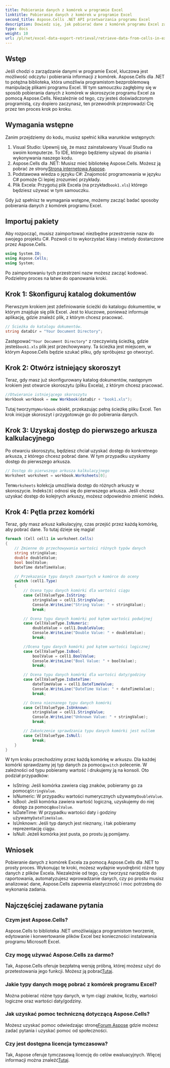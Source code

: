 ```yaml
---
title: Pobieranie danych z komórek w programie Excel
linktitle: Pobieranie danych z komórek w programie Excel
second_title: Aspose.Cells .NET API przetwarzania programu Excel
description: Dowiedz się, jak pobierać dane z komórek programu Excel za pomocą Aspose.Cells dla .NET, korzystając z tego samouczka krok po kroku, który jest idealny zarówno dla początkujących, jak i doświadczonych programistów.
type: docs
weight: 10
url: /pl/net/excel-data-export-retrieval/retrieve-data-from-cells-in-excel/
---
```

## Wstęp

Jeśli chodzi o zarządzanie danymi w programie Excel, kluczowa jest możliwość odczytu i pobierania informacji z komórek. Aspose.Cells dla .NET to potężna biblioteka, która umożliwia programistom bezproblemową manipulację plikami programu Excel. W tym samouczku zagłębimy się w sposób pobierania danych z komórek w skoroszycie programu Excel za pomocą Aspose.Cells. Niezależnie od tego, czy jesteś doświadczonym programistą, czy dopiero zaczynasz, ten przewodnik przeprowadzi Cię przez ten proces krok po kroku.

## Wymagania wstępne

Zanim przejdziemy do kodu, musisz spełnić kilka warunków wstępnych:

1. Visual Studio: Upewnij się, że masz zainstalowany Visual Studio na swoim komputerze. To IDE, którego będziemy używać do pisania i wykonywania naszego kodu.
2.  Aspose.Cells dla .NET: Musisz mieć bibliotekę Aspose.Cells. Możesz ją pobrać ze strony[Strona internetowa Aspose](https://releases.aspose.com/cells/net/).
3. Podstawowa wiedza o języku C#: Znajomość programowania w języku C# pomoże Ci lepiej zrozumieć przykłady.
4. Plik Excela: Przygotuj plik Excela (na przykład`book1.xls`) którego będziesz używać w tym samouczku.

Gdy już spełnisz te wymagania wstępne, możemy zacząć badać sposoby pobierania danych z komórek programu Excel.

## Importuj pakiety

Aby rozpocząć, musisz zaimportować niezbędne przestrzenie nazw do swojego projektu C#. Pozwoli ci to wykorzystać klasy i metody dostarczone przez Aspose.Cells.

```csharp
using System.IO;
using Aspose.Cells;
using System;
```

Po zaimportowaniu tych przestrzeni nazw możesz zacząć kodować. Podzielmy proces na łatwe do opanowania kroki.

## Krok 1: Skonfiguruj katalog dokumentów

Pierwszym krokiem jest zdefiniowanie ścieżki do katalogu dokumentów, w którym znajduje się plik Excel. Jest to kluczowe, ponieważ informuje aplikację, gdzie znaleźć plik, z którym chcesz pracować.


```csharp
// Ścieżka do katalogu dokumentów.
string dataDir = "Your Document Directory";
```

 Zastępować`"Your Document Directory"` z rzeczywistą ścieżką, gdzie jesteś`book1.xls` plik jest przechowywany. Ta ścieżka jest miejscem, w którym Aspose.Cells będzie szukać pliku, gdy spróbujesz go otworzyć.

## Krok 2: Otwórz istniejący skoroszyt

Teraz, gdy masz już skonfigurowany katalog dokumentów, następnym krokiem jest otwarcie skoroszytu (pliku Excela), z którym chcesz pracować.


```csharp
//Otwieranie istniejącego skoroszytu
Workbook workbook = new Workbook(dataDir + "book1.xls");
```

 Tutaj tworzymy`Workbook` obiekt, przekazując pełną ścieżkę pliku Excel. Ten krok inicjuje skoroszyt i przygotowuje go do pobierania danych.

## Krok 3: Uzyskaj dostęp do pierwszego arkusza kalkulacyjnego

Po otwarciu skoroszytu, będziesz chciał uzyskać dostęp do konkretnego arkusza, z którego chcesz pobrać dane. W tym przypadku uzyskamy dostęp do pierwszego arkusza.


```csharp
// Dostęp do pierwszego arkusza kalkulacyjnego
Worksheet worksheet = workbook.Worksheets[0];
```

 Ten`Worksheets` kolekcja umożliwia dostęp do różnych arkuszy w skoroszycie. Indeks`[0]` odnosi się do pierwszego arkusza. Jeśli chcesz uzyskać dostęp do kolejnych arkuszy, możesz odpowiednio zmienić indeks.

## Krok 4: Pętla przez komórki

Teraz, gdy masz arkusz kalkulacyjny, czas przejść przez każdą komórkę, aby pobrać dane. To tutaj dzieje się magia!


```csharp
foreach (Cell cell1 in worksheet.Cells)
{
    // Zmienne do przechowywania wartości różnych typów danych
    string stringValue;
    double doubleValue;
    bool boolValue;
    DateTime dateTimeValue;

    // Przekazanie typu danych zawartych w komórce do oceny
    switch (cell1.Type)
    {
        // Ocena typu danych komórki dla wartości ciągu
        case CellValueType.IsString:
            stringValue = cell1.StringValue;
            Console.WriteLine("String Value: " + stringValue);
            break;

        // Ocena typu danych komórki pod kątem wartości podwójnej
        case CellValueType.IsNumeric:
            doubleValue = cell1.DoubleValue;
            Console.WriteLine("Double Value: " + doubleValue);
            break;

        //Ocena typu danych komórki pod kątem wartości logicznej
        case CellValueType.IsBool:
            boolValue = cell1.BoolValue;
            Console.WriteLine("Bool Value: " + boolValue);
            break;

        // Ocena typu danych komórki dla wartości daty/godziny
        case CellValueType.IsDateTime:
            dateTimeValue = cell1.DateTimeValue;
            Console.WriteLine("DateTime Value: " + dateTimeValue);
            break;

        // Ocena nieznanego typu danych komórki
        case CellValueType.IsUnknown:
            stringValue = cell1.StringValue;
            Console.WriteLine("Unknown Value: " + stringValue);
            break;

        // Zakończenie sprawdzania typu danych komórki jest nullem
        case CellValueType.IsNull:
            break;
    }
}
```

 W tym kroku przechodzimy przez każdą komórkę w arkuszu. Dla każdej komórki sprawdzamy jej typ danych za pomocą`switch` polecenie. W zależności od typu pobieramy wartość i drukujemy ją na konsoli. Oto podział przypadków:

-  IsString: Jeśli komórka zawiera ciąg znaków, pobieramy go za pomocą`StringValue`.
-  IsNumeric: W przypadku wartości numerycznych używamy`DoubleValue`.
-  IsBool: Jeśli komórka zawiera wartość logiczną, uzyskujemy do niej dostęp za pomocą`BoolValue`.
-  IsDateTime: W przypadku wartości daty i godziny używamy`DateTimeValue`.
- IsUnknown: Jeśli typ danych jest nieznany, i tak pobieramy reprezentację ciągu.
- IsNull: Jeżeli komórka jest pusta, po prostu ją pomijamy.

## Wniosek

Pobieranie danych z komórek Excela za pomocą Aspose.Cells dla .NET to prosty proces. Wykonując te kroki, możesz wydajnie wyodrębnić różne typy danych z plików Excela. Niezależnie od tego, czy tworzysz narzędzie do raportowania, automatyzujesz wprowadzanie danych, czy po prostu musisz analizować dane, Aspose.Cells zapewnia elastyczność i moc potrzebną do wykonania zadania.

## Najczęściej zadawane pytania

### Czym jest Aspose.Cells?  
Aspose.Cells to biblioteka .NET umożliwiająca programistom tworzenie, edytowanie i konwertowanie plików Excel bez konieczności instalowania programu Microsoft Excel.

### Czy mogę używać Aspose.Cells za darmo?  
 Tak, Aspose.Cells oferuje bezpłatną wersję próbną, której możesz użyć do przetestowania jego funkcji. Możesz ją pobrać[Tutaj](https://releases.aspose.com/).

### Jakie typy danych mogę pobrać z komórek programu Excel?  
Można pobierać różne typy danych, w tym ciągi znaków, liczby, wartości logiczne oraz wartości daty/godziny.

### Jak uzyskać pomoc techniczną dotyczącą Aspose.Cells?  
 Możesz uzyskać pomoc odwiedzając stronę[Forum Aspose](https://forum.aspose.com/c/cells/9) gdzie możesz zadać pytania i uzyskać pomoc od społeczności.

### Czy jest dostępna licencja tymczasowa?  
 Tak, Aspose oferuje tymczasową licencję do celów ewaluacyjnych. Więcej informacji można znaleźć[Tutaj](https://purchase.aspose.com/temporary-license/).